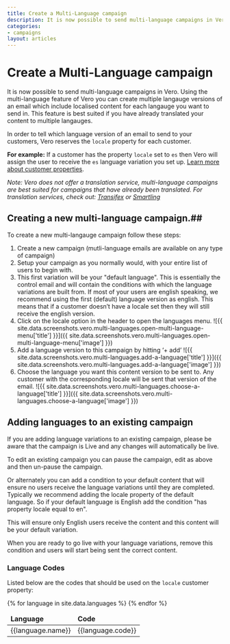 ```yaml
---
title: Create a Multi-Language campaign
description: It is now possible to send multi-language campaigns in Vero. Using the multi-language feature of Vero you can create multiple langauge versions of an email which include localised content for each langauge you want to send in. This feature is best suited if you have already translated your content to multiple langauges.
categories:
- campaigns
layout: articles
---
```


# Create a Multi-Language campaign

It is now possible to send multi-language campaigns in Vero. Using the multi-language feature of Vero you can create multiple langauge versions of an email which include localised content for each langauge you want to send in. This feature is best suited if you have already translated your content to multiple langauges.

In order to tell which language version of an email to send to your customers, Vero reserves the `locale` property for each customer. 

**For example:** If a customer has the property `locale` set to `es` then Vero will assign the user to receive the `es` language variation you set up. [Learn more about customer properties]({{site.data.links.articles.customer_properties}}).

*Note: Vero does not offer a translation service, multi-language campaigns are best suited for campaigns that have already been translated. For translation services, check out: [Transifex](https://www.transifex.com/) or [Smartling](https://www.smartling.com/)*

## Creating a new multi-language campaign.##

To create a new multi-langauge campaign follow these steps:

1. Create a new campaign (mutli-language emails are available on any type of campaign)
2. Setup your campaign as you normally would, with your entire list of users to begin with. 
3. This first variation will be your "default language". This is essentially the control email and will contain the conditions with which the language variations are built from. If most of your users are english speaking, we recommend using the first (default) language version as english. This means that if a customer doesn’t have a locale set then they will still receive the english version.
4. Click on the locale option in the header to open the languages menu.
  ![{{ site.data.screenshots.vero.multi-languages.open-multi-language-menu['title'] }}]({{ site.data.screenshots.vero.multi-languages.open-multi-language-menu['image'] }})
5. Add a language version to this campaign by hitting ‘+ add’
  ![{{ site.data.screenshots.vero.multi-languages.add-a-language['title'] }}]({{ site.data.screenshots.vero.multi-languages.add-a-language['image'] }})
6. Choose the language you want this content version to be sent to. Any customer with the corresponding locale will be sent that version of the email.
  ![{{ site.data.screenshots.vero.multi-languages.choose-a-language['title'] }}]({{ site.data.screenshots.vero.multi-languages.choose-a-language['image'] }})


## Adding languages to an existing campaign

If you are adding language variations to an existing campaign, please be aware that the campaign is Live and any changes will automatically be live.

To edit an existing campaign you can pause the campaign, edit as above and then un-pause the campaign.

Or alternately you can add a condition to your default content that will ensure no users receive the language variations until they are completed.
Typically we recommend adding the locale property of the default language. So if your default language is English add the condition "has property locale equal to en".

This will ensure only English users receive the content and this content will be your default variation.

When you are ready to go live with your language variations, remove this condition and users will start being sent the correct content.


### Language Codes

Listed below are the codes that should be used on the `locale` customer property:

<table>
  <thead>
    <tr>
      <td><strong>Language</strong></td>
      <td><strong>Code</strong></td>
    </tr>
  </thead>
  <tbody>
    {% for language in site.data.languages %}
    <tr>
      <td>{{language.name}}</td>
      <td>{{language.code}}</td>
    </tr>
    {% endfor %}
  </tbody>
</table>

<!-- 

open-multi-language-menu:
      image: /assets/screenshots/vero.languages-1.png
      title: Open the multi-languages menu in the header
    add-a-language:
      image: /assets/screenshots/vero.languages-2.png
      title: Hit the add link in the sidebar to add a language
    choose-a-language:
      image: /assets/screenshots/vero.languages-3.png
      title: Choose a language from the list -->